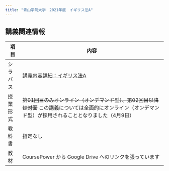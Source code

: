 ```yaml
---
title: "青山学院大学　2021年度　イギリス法A"
---
```




## 講義関連情報

|項目|内容|
|--|--|
|シラバス|[講義内容詳細：イギリス法A][syllabus]|
|授業形式|~~第01回目のみオンライン（オンデマンド型）、第02回目以降は対面~~  この講義については全面的にオンライン（オンデマンド型）が採用されることとなりました（4月9日）|
|教科書|指定なし|
|教材|CoursePower から Google Drive へのリンクを張っています|


[syllabus]: http://syllabus.aoyama.ac.jp/shousai.ashx?YR=2021&FN=1611310-0431&KW=&BQ=3f5e5d46524048535c48584c495933294f4e5745515b42564a5e4f5659534a22067e7d756d6071747c687e6e6b68606a6270667c6608050701780d087a0c1866127c7073767460051d74081e7d6b05186d77191e69731d1e657c1f6e79646c7a5822472653405f534d2b5a4d2b2f5f2d2f414f55333e344a5e3d3646161c581cf4edb2b3a1b7b2c4d8c1bbaebeb9ecfbfedaf7fde7f4fde2a5bcdfadb9dcaaba99e287e69380e4938de8988e9eebfdcad1c3d1db92e6e28a9ee9fd869aedfd82e6918bfe
